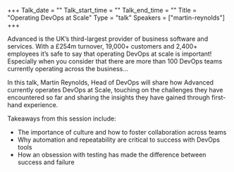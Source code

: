 +++
Talk_date = ""
Talk_start_time = ""
Talk_end_time = ""
Title = "Operating DevOps at Scale"
Type = "talk"
Speakers = ["martin-reynolds"]
+++

Advanced is the UK’s third-largest provider of business software and services. With a £254m turnover, 19,000+ customers and 2,400+ employees it’s safe to say that operating DevOps at scale is important! Especially when you consider that there are more than 100 DevOps teams currently operating across the business…

In this talk, Martin Reynolds, Head of DevOps will share how Advanced currently operates DevOps at Scale, touching on the challenges they have encountered so far and sharing the insights they have gained through first-hand experience.

Takeaways from this session include:
- The importance of culture and how to foster collaboration across teams
- Why automation and repeatability are critical to success with DevOps tools
- How an obsession with testing has made the difference between success and failure